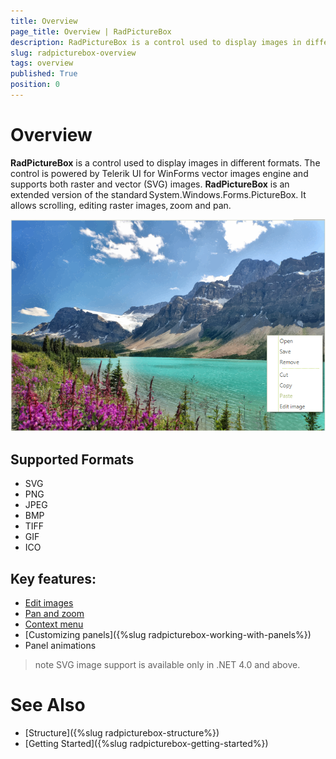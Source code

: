 ```yaml
---
title: Overview
page_title: Overview | RadPictureBox
description: RadPictureBox is a control used to display images in different formats. Powered by Telerik UI for WinForms vector images engine and supports both raster & vector (SVG) images.
slug: radpicturebox-overview
tags: overview
published: True
position: 0
---
```


# Overview

__RadPictureBox__ is a control used to display images in different formats. The control is powered by Telerik UI for WinForms vector images engine and supports both raster and vector (SVG) images. __RadPictureBox__ is an extended version of the standard System.Windows.Forms.PictureBox. It allows scrolling, editing raster images, zoom and pan.

![picturebox-overview](images/picturebox-overview001.png)

## Supported Formats

* SVG
* PNG
* JPEG 
* BMP
* TIFF
* GIF 
* ICO

## Key features:

* [Edit images](https://docs.telerik.com/devtools/winforms/controls/picturebox/features/edit)
* [Pan and zoom](https://docs.telerik.com/devtools/winforms/controls/picturebox/features/pan-and-zoom)
* [Context menu](https://docs.telerik.com/devtools/winforms/controls/picturebox/features/context-menu)
* [Customizing panels]({%slug radpicturebox-working-with-panels%})
* Panel animations 

>note SVG image support is available only in .NET 4.0 and above.

# See Also

* [Structure]({%slug radpicturebox-structure%})
* [Getting Started]({%slug radpicturebox-getting-started%})
